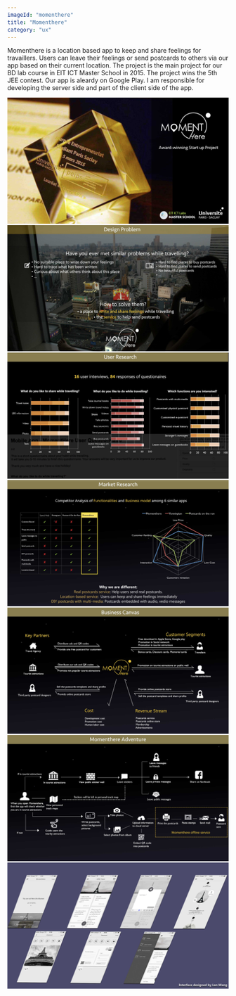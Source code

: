 ```yaml
---
imageId: "momenthere"
title: "Momenthere"
category: "ux"
---
```


Momenthere is a location based app to keep and share feelings for travaillers. Users can leave their feelings or send postcards to others via our app based on their current location. The project is the main project for our BD lab course in EIT ICT Master School in 2015. The project wins the 5th JEE contest. Our app is aleardy on Google Play. I am responsible for developing the server side and part of the client side of the app.

![](images/momenthere/Momenthere_0.jpg)
![](images/momenthere/Momenthere_1.jpg)
![](images/momenthere/Momenthere_2.jpg)
![](images/momenthere/Momenthere_3.jpg)
![](images/momenthere/Momenthere_4.jpg)
![](images/momenthere/Momenthere_5.jpg)
![](images/momenthere/Momenthere_6.jpg)
